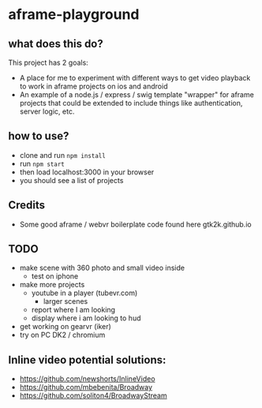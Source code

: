 # aframe-playground

## what does this do?
This project has 2 goals:
* A place for me to experiment with different ways to get video playback to work in aframe projects on ios and android
* An example of a node.js / express / swig template "wrapper" for aframe projects that could be extended to include things like authentication, server logic, etc.

## how to use?
* clone and run `npm install`
* run `npm start`
* then load localhost:3000 in your browser
* you should see a list of projects

## Credits
* Some good aframe / webvr boilerplate code found here gtk2k.github.io

## TODO
- make scene with 360 photo and small video inside
  - test on iphone
- make more projects
  - youtube in a player (tubevr.com)
    - larger scenes
  - report where I am looking
  - display where i am looking to hud
- get working on gearvr (iker)
- try on PC DK2 / chromium

## Inline video potential solutions:
- https://github.com/newshorts/InlineVideo
- https://github.com/mbebenita/Broadway
- https://github.com/soliton4/BroadwayStream
